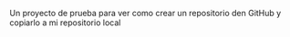Un proyecto de prueba para ver como crear un repositorio den GitHub y copiarlo a mi repositorio local